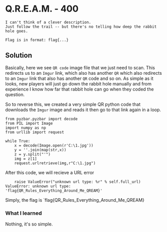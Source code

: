 # Q.R.E.A.M. - 400
```
I can't think of a clever description. 
Just follow the trail -- but there's no telling how deep the rabbit hole goes.

Flag is in format: flag{...}
```

## Solution

Basically, here we see `QR code` image file that we just need to scan.
This redirects us to an `Imgur` link, which also has another `QR` which also redirects to an `Imgur` link that also has another `QR` code and so on. As simple as it looks, new players will just go down the rabbit hole manually and from experience I know how far that rabbit hole can go when they coded the question.

So to reverse this, we created a very simple QR python code that downloads the `Imgur` image and reads it then go to that link again in a loop.
```
from pyzbar.pyzbar import decode
from PIL import Image
import numpy as np
from urllib import request

while True:
    x = decode(Image.open(r'C:\1.jpg'))
    y = ''.join(map(str,x))
    z = y.split("'")
    img = z[1]
    request.urlretrieve(img,r"C:\1.jpg")
```

After this code, we will recieve a URL error
```
    raise ValueError("unknown url type: %r" % self.full_url)
ValueError: unknown url type: 'flag{QR_Rules_Everything_Around_Me_QREAM}'
```

Simply, the flag is `flag{QR_Rules_Everything_Around_Me_QREAM}

### What I learned

Nothing, it's so simple.


